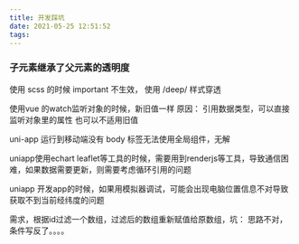 ```yaml
---
title: 开发踩坑
date: 2021-05-25 12:51:52
tags:
---
```

### 子元素继承了父元素的透明度
<!-- 解决办法 -->
使用 scss 的时候 important 不生效，
使用 /deep/ 样式穿透

使用vue 的watch监听对象的时候，新旧值一样
原因： 引用数据类型，可以直接监听对象里的属性
也可以不适用旧值

uni-app 运行到移动端没有 body 标签无法使用全局组件，无解

uniapp使用echart leaflet等工具的时候，需要用到renderjs等工具，导致通信困难，如果数据需要更新，则需要考虑循环引用的问题

uniapp 开发app的时候，如果用模拟器调试，可能会出现电脑位置信息不对导致获取不到当前经纬度的问题

需求，根据id过滤一个数组，过滤后的数组重新赋值给原数组，坑： 思路不对，条件写反了。。。。